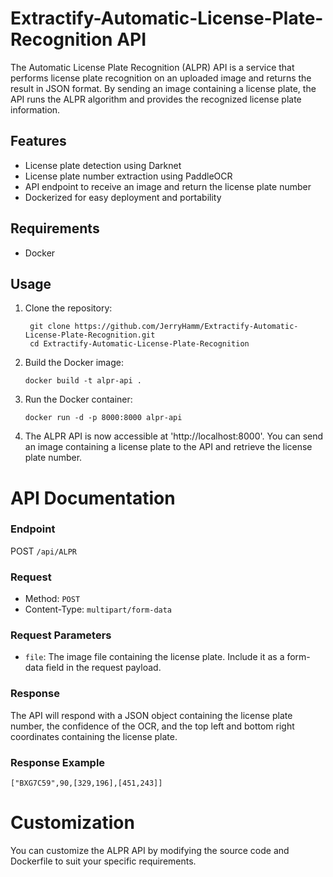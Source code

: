 # Extractify-Automatic-License-Plate-Recognition API
The Automatic License Plate Recognition (ALPR) API is a service that performs license plate recognition on an uploaded image and returns the result in JSON format. By sending an image containing a license plate, the API runs the ALPR algorithm and provides the recognized license plate information.

## Features

- License plate detection using Darknet
- License plate number extraction using PaddleOCR
- API endpoint to receive an image and return the license plate number
- Dockerized for easy deployment and portability

## Requirements

- Docker

## Usage

1. Clone the repository:
   ```shell
    git clone https://github.com/JerryHamm/Extractify-Automatic-License-Plate-Recognition.git
    cd Extractify-Automatic-License-Plate-Recognition

2. Build the Docker image:
   ```shell
   docker build -t alpr-api .

3. Run the Docker container:
   ```shell
   docker run -d -p 8000:8000 alpr-api

4. The ALPR API is now accessible at 'http://localhost:8000'. You can send an image containing a license plate to the API and retrieve the license plate number.


# API Documentation
### Endpoint
POST `/api/ALPR`

### Request

- Method: `POST`
- Content-Type: `multipart/form-data`

### Request Parameters

- `file`: The image file containing the license plate. Include it as a form-data field in the request payload.

### Response

The API will respond with a JSON object containing the license plate number, the confidence of the OCR, and the top left and bottom right coordinates containing the license plate.

### Response Example
     
    ["BXG7C59",90,[329,196],[451,243]]


# Customization
You can customize the ALPR API by modifying the source code and Dockerfile to suit your specific requirements.

